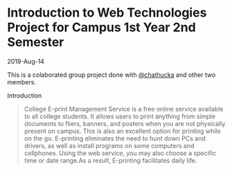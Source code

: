 # Introduction to Web Technologies Project for Campus 1st Year 2nd Semester
2019-Aug-14

This is a colaborated group project done with [@chathucka](https://github.com/chathucka) and other two members.

Introduction
>College E-print Management Service is a free online service available to all college students.
It allows users to print anything from simple documents to fliers, banners, and posters when you are not physically present on campus.
This is also an excellent option for printing while on the go.
E-printing eliminates the need to hunt down PCs and drivers, as well as install programs on some computers and cellphones.
Using the web service, you may also choose a specific time or date range.As a result, E-printing facilitates daily life. 
